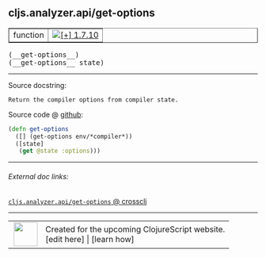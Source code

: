 ## cljs.analyzer.api/get-options



 <table border="1">
<tr>
<td>function</td>
<td><a href="https://github.com/cljsinfo/cljs-api-docs/tree/1.7.10"><img valign="middle" alt="[+] 1.7.10" title="Added in 1.7.10" src="https://img.shields.io/badge/+-1.7.10-lightgrey.svg"></a> </td>
</tr>
</table>


 <samp>
(__get-options__)<br>
</samp>
 <samp>
(__get-options__ state)<br>
</samp>

---





Source docstring:

```
Return the compiler options from compiler state.
```


Source code @ [github](https://github.com/clojure/clojurescript/blob/r1.7.58/src/main/clojure/cljs/analyzer/api.clj#L55-L59):

```clj
(defn get-options
  ([] (get-options env/*compiler*))
  ([state]
   (get @state :options)))
```

<!--
Repo - tag - source tree - lines:

 <pre>
clojurescript @ r1.7.58
└── src
    └── main
        └── clojure
            └── cljs
                └── analyzer
                    └── <ins>[api.clj:55-59](https://github.com/clojure/clojurescript/blob/r1.7.58/src/main/clojure/cljs/analyzer/api.clj#L55-L59)</ins>
</pre>

-->

---



###### External doc links:

[`cljs.analyzer.api/get-options` @ crossclj](http://crossclj.info/fun/cljs.analyzer.api/get-options.html)<br>

---

 <table>
<tr><td>
<img valign="middle" align="right" width="48px" src="http://i.imgur.com/Hi20huC.png">
</td><td>
Created for the upcoming ClojureScript website.<br>
[edit here] | [learn how]
</td></tr></table>

[edit here]:https://github.com/cljsinfo/cljs-api-docs/blob/master/cljsdoc/cljs.analyzer.api_get-options.cljsdoc
[learn how]:https://github.com/cljsinfo/cljs-api-docs/wiki/cljsdoc-files

<!--

This information was too distracting to show to readers, but I'll leave it
commented here since it is helpful to:

- pretty-print the data used to generate this document
- and show how to retrieve that data



The API data for this symbol:

```clj
{:ns "cljs.analyzer.api",
 :name "get-options",
 :signature ["[]" "[state]"],
 :history [["+" "1.7.10"]],
 :type "function",
 :full-name-encode "cljs.analyzer.api_get-options",
 :source {:code "(defn get-options\n  ([] (get-options env/*compiler*))\n  ([state]\n   (get @state :options)))",
          :title "Source code",
          :repo "clojurescript",
          :tag "r1.7.58",
          :filename "src/main/clojure/cljs/analyzer/api.clj",
          :lines [55 59]},
 :full-name "cljs.analyzer.api/get-options",
 :docstring "Return the compiler options from compiler state."}

```

Retrieve the API data for this symbol:

```clj
;; from Clojure REPL
(require '[clojure.edn :as edn])
(-> (slurp "https://raw.githubusercontent.com/cljsinfo/cljs-api-docs/catalog/cljs-api.edn")
    (edn/read-string)
    (get-in [:symbols "cljs.analyzer.api/get-options"]))
```

-->
